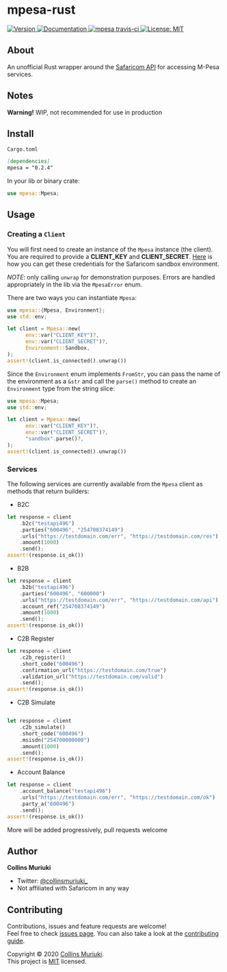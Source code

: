 # mpesa-rust

<p>
   <a href="https://crates.io/crates/mpesa" target="_blank">
     <img alt="Version" src="https://img.shields.io/crates/v/mpesa" />
   </a>
  <a href="https://docs.rs/mpesa" target="_blank">
    <img alt="Documentation" src="https://docs.rs/mpesa/badge.svg" />
  </a>
  <a href="https://travis-ci.com/collinsmuriuki/mpesa-rust" target="_blank">
      <img alt="mpesa travis-ci" src="https://travis-ci.com/collinsmuriuki/mpesa-rust.svg?branch=master" />
   </a>
  <a href="LICENSE" target="_blank">
    <img alt="License: MIT" src="https://img.shields.io/badge/License-MIT-yellow.svg" />
  </a>
</p>

## About

An unofficial Rust wrapper around the [Safaricom API](https://developer.safaricom.co.ke/docs?shell#introduction) for accessing M-Pesa services.

## Notes

**Warning!** WIP, not recommended for use in production

## Install

`Cargo.toml`

```md
[dependencies]
mpesa = "0.2.4"
```

In your lib or binary crate:

```rs
use mpesa::Mpesa;
```

## Usage

### Creating a `Client`

You will first need to create an instance of the `Mpesa` instance (the client). You are required to provide a **CLIENT_KEY** and
**CLIENT_SECRET**. [Here](https://developer.safaricom.co.ke/test_credentials) is how you can get these credentials for the Safaricom sandbox
environment.

_NOTE_: only calling `unwrap` for demonstration purposes. Errors are handled appropriately in the lib via the `MpesaError` enum.

There are two ways you can instantiate `Mpesa`:

```rust
use mpesa::{Mpesa, Environment};
use std::env;

let client = Mpesa::new(
      env::var("CLIENT_KEY")?,
      env::var("CLIENT_SECRET")?,
      Environment::Sandbox,
);
assert!(client.is_connected().unwrap())
```

Since the `Environment` enum implements `FromStr`, you can pass the name of the environment as a `&str` and call the `parse()`
method to create an `Environment` type from the string slice:

```rust
use mpesa::Mpesa;
use std::env;

let client = Mpesa::new(
      env::var("CLIENT_KEY")?,
      env::var("CLIENT_SECRET")?,
      "sandbox".parse()?,
);
assert!(client.is_connected().unwrap())
```

### Services

The following services are currently available from the `Mpesa` client as methods that return builders:

- B2C

```rust
let response = client
    .b2c("testapi496")
    .parties("600496", "254708374149")
    .urls("https://testdomain.com/err", "https://testdomain.com/res")
    .amount(1000)
    .send();
assert!(response.is_ok())
```

- B2B

```rust
let response = client
    .b2b("testapi496")
    .parties("600496", "600000")
    .urls("https://testdomain.com/err", "https://testdomain.com/api")
    .account_ref("254708374149")
    .amount(1000)
    .send();
assert!(response.is_ok())
```

- C2B Register

```rust
let response = client
    .c2b_register()
    .short_code("600496")
    .confirmation_url("https://testdomain.com/true")
    .validation_url("https://testdomain.com/valid")
    .send();
assert!(response.is_ok())
```

- C2B Simulate

```rust

let response = client
    .c2b_simulate()
    .short_code("600496")
    .msisdn("254700000000")
    .amount(1000)
    .send();
assert!(response.is_ok())
```

- Account Balance

```rust
let response = client
    .account_balance("testapi496")
    .urls("https://testdomain.com/err", "https://testdomain.com/ok")
    .party_a("600496")
    .send();
assert!(response.is_ok())
```

More will be added progressively, pull requests welcome

## Author

**Collins Muriuki**

- Twitter: [@collinsmuriuki\_](https://twitter.com/collinsmuriuki_)
- Not affiliated with Safaricom in any way

## Contributing

Contributions, issues and feature requests are welcome!<br />Feel free to check [issues page](https://github.com/collinsmuriuki/mpesa-rust/issues). You can also take a look at the [contributing guide](CONTRIBUTING.md).

Copyright © 2020 [Collins Muriuki](https://github.com/collinsmuriuki).<br />
This project is [MIT](LICENSE) licensed.
